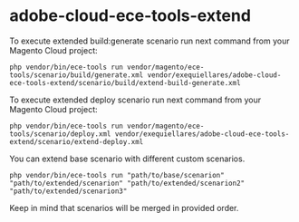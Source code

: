 # adobe-cloud-ece-tools-extend

To execute extended build:generate scenario run next command from your Magento Cloud project:
```
php vendor/bin/ece-tools run vendor/magento/ece-tools/scenario/build/generate.xml vendor/exequiellares/adobe-cloud-ece-tools-extend/scenario/build/extend-build-generate.xml
```

To execute extended deploy scenario run next command from your Magento Cloud project:
```
php vendor/bin/ece-tools run vendor/magento/ece-tools/scenario/deploy.xml vendor/exequiellares/adobe-cloud-ece-tools-extend/scenario/extend-deploy.xml
```

You can extend base scenario with different custom scenarios.
```
php vendor/bin/ece-tools run "path/to/base/scenarion" "path/to/extended/scenarion" "path/to/extended/scenarion2" "path/to/extended/scenarion3"
```
Keep in mind that scenarios will be merged in provided order. 